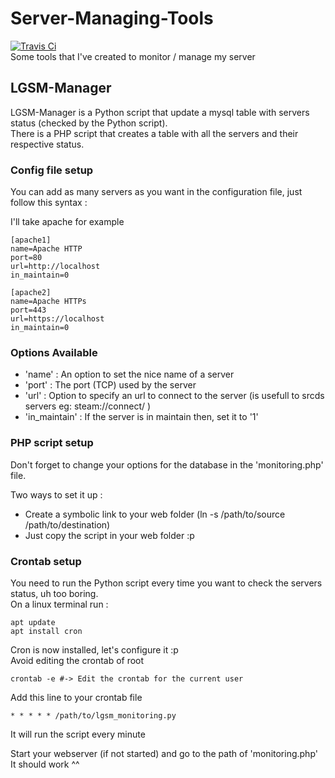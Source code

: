# Server-Managing-Tools
<a href="https://travis-ci.org/storca/Server-Managing-Tools"><img src="https://travis-ci.org/storca/Server-Managing-Tools.svg?branch=master" alt="Travis Ci"/></a>  
Some tools that I've created to monitor / manage my server  

## LGSM-Manager

LGSM-Manager is a Python script that update a mysql table with servers status (checked by the Python script).  
There is a PHP script that creates a table with all the servers and their respective status.  

### Config file setup  
You can add as many servers as you want in the configuration file, just follow this syntax :  

I'll take apache for example

```
[apache1]
name=Apache HTTP
port=80
url=http://localhost
in_maintain=0

[apache2]
name=Apache HTTPs
port=443
url=https://localhost
in_maintain=0
```

### Options Available  

* 'name'        : An option to set the nice name of a server  
* 'port'        : The port (TCP) used by the server  
* 'url'         : Option to specify an url to connect to the server (is usefull to srcds servers eg: steam://connect/<yourserverport> )  
* 'in_maintain' : If the server is in maintain then, set it to '1'
  
### PHP script setup

Don't forget to change your options for the database in the 'monitoring.php' file.

Two ways to set it up :  
  - Create a symbolic link to your web folder (ln -s /path/to/source /path/to/destination)  
  - Just copy the script in your web folder :p  

### Crontab setup  
You need to run the Python script every time you want to check the servers status, uh too boring.  
On a linux terminal run :
```
apt update
apt install cron
```
Cron is now installed, let's configure it :p  
Avoid editing the crontab of root  
```
crontab -e #-> Edit the crontab for the current user
```
Add this line to your crontab file  
```
* * * * * /path/to/lgsm_monitoring.py
```
It will run the script every minute  

Start your webserver (if not started) and go to the path of 'monitoring.php'  
It should work ^^  
